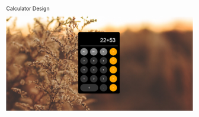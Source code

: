 Calculator Design

![Image Alt](https://github.com/MeetVadodariya/Project-React-js/blob/bfdf8c03d56c0a62df87dabfb185f18b5e1c3949/Pr-3%20Event%20Handler/Screenshots/Event-ui.png)
